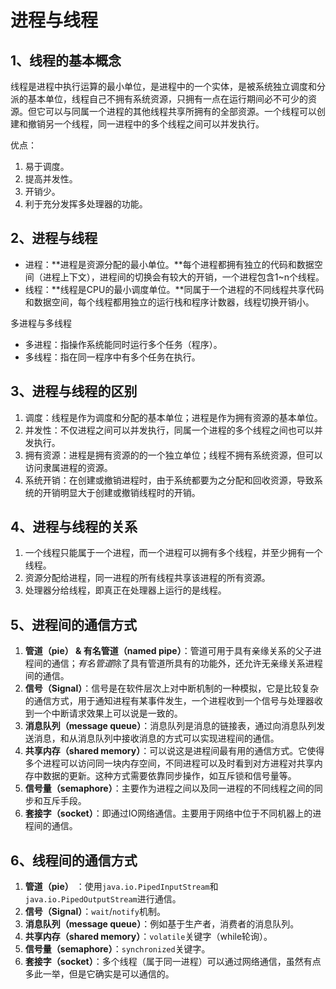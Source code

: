 # 进程与线程

## 1、线程的基本概念

线程是进程中执行运算的最小单位，是进程中的一个实体，是被系统独立调度和分派的基本单位，线程自己不拥有系统资源，只拥有一点在运行期间必不可少的资源。但它可以与同属一个进程的其他线程共享所拥有的全部资源。一个线程可以创建和撤销另一个线程，同一进程中的多个线程之间可以并发执行。

优点：

1. 易于调度。
2. 提高并发性。
3. 开销少。
4. 利于充分发挥多处理器的功能。

## 2、进程与线程

- 进程：**进程是资源分配的最小单位。**每个进程都拥有独立的代码和数据空间（进程上下文），进程间的切换会有较大的开销，一个进程包含1~n个线程。
- 线程：**线程是CPU的最小调度单位。**同属于一个进程的不同线程共享代码和数据空间，每个线程都用独立的运行栈和程序计数器，线程切换开销小。

多进程与多线程

- 多进程：指操作系统能同时运行多个任务（程序）。
- 多线程：指在同一程序中有多个任务在执行。

## 3、进程与线程的区别

1. 调度：线程是作为调度和分配的基本单位；进程是作为拥有资源的基本单位。
2. 并发性：不仅进程之间可以并发执行，同属一个进程的多个线程之间也可以并发执行。
3. 拥有资源：进程是拥有资源的的一个独立单位；线程不拥有系统资源，但可以访问隶属进程的资源。
4. 系统开销：在创建或撤销进程时，由于系统都要为之分配和回收资源，导致系统的开销明显大于创建或撤销线程时的开销。

## 4、进程与线程的关系

1. 一个线程只能属于一个进程，而一个进程可以拥有多个线程，并至少拥有一个线程。
2. 资源分配给进程，同一进程的所有线程共享该进程的所有资源。
3. 处理器分给线程，即真正在处理器上运行的是线程。

## 5、进程间的通信方式

1. **管道（pie） & 有名管道（named pipe）**：管道可用于具有亲缘关系的父子进程间的通信；*有名管道*除了具有管道所具有的功能外，还允许无亲缘关系进程间的通信。
2. **信号（Signal）**：信号是在软件层次上对中断机制的一种模拟，它是比较复杂的通信方式，用于通知进程有某事件发生，一个进程收到一个信号与处理器收到一个中断请求效果上可以说是一致的。
3. **消息队列（message queue）**：消息队列是消息的链接表，通过向消息队列发送消息，和从消息队列中接收消息的方式可以实现进程间的通信。
4. **共享内存（shared memory）**：可以说这是进程间最有用的通信方式。它使得多个进程可以访问同一块内存空间，不同进程可以及时看到对方进程对共享内存中数据的更新。这种方式需要依靠同步操作，如互斥锁和信号量等。
5. **信号量（semaphore）**：主要作为进程之间以及同一进程的不同线程之间的同步和互斥手段。
6. **套接字（socket）**：即通过IO网络通信。主要用于网络中位于不同机器上的进程间的通信。

## 6、线程间的通信方式

1. **管道（pie）** ：使用`java.io.PipedInputStream`和`java.io.PipedOutputStream`进行通信。
2. **信号（Signal）**：`wait`/`notify`机制。
3. **消息队列（message queue）**：例如基于生产者，消费者的消息队列。
4. **共享内存（shared memory）**：`volatile`关键字（while轮询）。
5. **信号量（semaphore）**：`synchronized`关键字。
6. **套接字（socket）**：多个线程（属于同一进程）可以通过网络通信，虽然有点多此一举，但是它确实是可以通信的。



